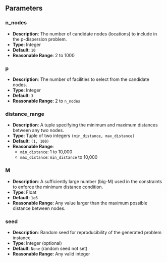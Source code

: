 ## Parameters

### n_nodes

- **Description**: The number of candidate nodes (locations) to include in the p-dispersion problem.
- **Type**: Integer
- **Default**: `10`
- **Reasonable Range**: 2 to 1000

### p

- **Description**: The number of facilities to select from the candidate nodes.
- **Type**: Integer
- **Default**: `3`
- **Reasonable Range**: 2 to `n_nodes`

### distance_range

- **Description**: A tuple specifying the minimum and maximum distances between any two nodes.
- **Type**: Tuple of two integers `(min_distance, max_distance)`
- **Default**: `(1, 100)`
- **Reasonable Range**:
  - `min_distance`: 1 to 10,000
  - `max_distance`: `min_distance` to 10,000

### M

- **Description**: A sufficiently large number (big-M) used in the constraints to enforce the minimum distance condition.
- **Type**: Float
- **Default**: `1e6`
- **Reasonable Range**: Any value larger than the maximum possible distance between nodes.

### seed

- **Description**: Random seed for reproducibility of the generated problem instance.
- **Type**: Integer (optional)
- **Default**: `None` (random seed not set)
- **Reasonable Range**: Any valid integer